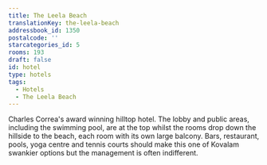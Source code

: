```yaml
---
title: The Leela Beach
translationKey: the-leela-beach
addressbook_id: 1350
postalcode: ''
starcategories_id: 5
rooms: 193
draft: false
id: hotel
type: hotels
tags:
  - Hotels
  - The Leela Beach
---
```

Charles Correa's award winning hilltop hotel. The lobby and public areas, including the swimming pool, are at the top whilst the rooms drop down the hillside to the beach, each room with its own large balcony. Bars, restaurant, pools, yoga centre and tennis courts should make this one of Kovalam swankier options but the management is often indifferent.